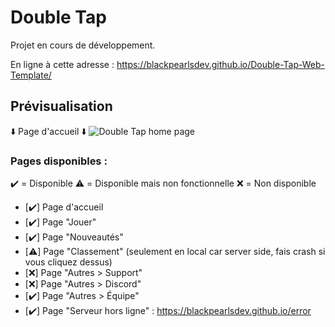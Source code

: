 # Double Tap

Projet en cours de développement.

En ligne à cette adresse : https://blackpearlsdev.github.io/Double-Tap-Web-Template/


<!-- add a photo copilot pls -->

## Prévisualisation

⬇️ Page d'accueil ⬇️
![Double Tap home page](https://gyazo.com/cfa4f59158209e824a589859cfc24cca.png)


### Pages disponibles :

✔️ = Disponible
⚠️ = Disponible mais non fonctionnelle
❌ = Non disponible

- [✔️] Page d'accueil
- [✔️] Page "Jouer"
- [✔️] Page "Nouveautés"
- [⚠️] Page "Classement" (seulement en local car server side, fais crash si vous cliquez dessus)
- [❌] Page "Autres > Support"
- [❌] Page "Autres > Discord"
- [✔️] Page "Autres > Équipe"
- [✔️] Page "Serveur hors ligne" : https://blackpearlsdev.github.io/error